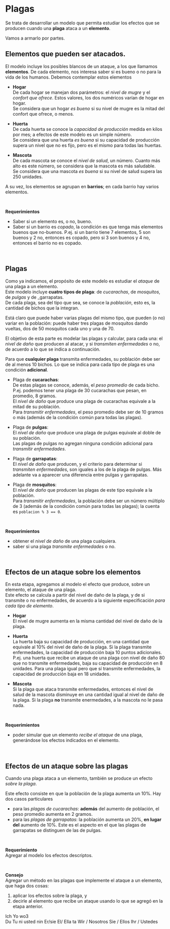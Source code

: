 # Plagas

Se trata de desarrollar un modelo que permita estudiar los efectos que se producen 
cuando una **plaga** ataca a un **elemento**.

Vamos a armarlo por partes.


## Elementos que pueden ser atacados.

El modelo incluye los posibles blancos de un ataque, a los que llamamos **elementos**. 
De cada elemento, nos interesa saber si es bueno o no para la vida de los humanos.
Debemos contemplar estos elementos

- **Hogar**  
	De cada hogar se manejan dos parámetros: el _nivel de mugre_ y el _confort que 
	ofrece_. Estos valores, los dos numéricos varían de hogar en hogar.  
	Se considera que un hogar _es bueno_ si su nivel de mugre es la mitad del confort 
	que ofrece, o menos. 
	
- **Huerta**  
	De cada huerta se conoce la _capacidad de producción_ medida en kilos por mes; 
	a efectos de este modelo es un simple número.  
	Se considera que una huerta _es buena_ si su capacidad de producción supera un 
	nivel que no es fijo, pero es el mismo para todas las huertas.
	
- **Mascota**    
	De cada mascota se conoce el _nivel de salud_, un número. Cuanto más alto es 
	este número, se considera que la mascota es más saludable.  
	Se considera que una mascota _es buena_ si su nivel de salud supera las 250 
	unidades.
	
A su vez, los elementos se agrupan en **barrios**; en cada barrio hay varios 
elementos.

<br>

**Requerimientos**  
- Saber si un elemento es, o no, bueno.
- Saber si un barrio es _copado_, la condición es que tenga más elementos buenos 
que no-buenos. P.ej. si un barrio tiene 7 elementos, 5 son buenos y 2 no, entonces 
es copado, pero si 3 son buenos y 4 no, entonces el barrio no es copado.

<br>

## Plagas
Como ya indicamos, el propósito de este modelo es estudiar el _ataque_ de una plaga 
a un elemento.  
Este modelo incluye **cuatro tipos de plaga**: de _cucarachas_, de _mosquitos_, 
de _pulgas_ y de _garrapatas.  
De cada plaga, sea del tipo que sea, se conoce la _población_, esto es, la cantidad 
de bichos que la integran.

Está claro que puede haber varias plagas del mismo tipo, que pueden (o no) variar en 
la población: puede haber tres plagas de mosquitos dando vueltas, dos de 50 mosquitos 
cada uno y una de 70.

El objetivo de esta parte es modelar las plagas y calcular, para cada una: el _nivel 
de daño_ que producen al atacar, y si _transmiten enfermedades_ o no, de acuerdo a lo 
que se indica a continuación.

Para que **cualquier plaga** transmita enfermedades, su población debe ser de al 
menos 10 bichos. Lo que se indica para cada tipo de plaga es una condición 
**adicional**.

- Plaga de **cucarachas**:  
	De estas plagas se conoce, además, el _peso promedio_ de cada bicho. P.ej. 
	podemos tener una plaga de 30 cucarachas que pesan, en promedio, 8 gramos.  
	El _nivel de daño_ que produce una plaga de cucarachas equivale a la mitad de 
	su población.  
	Para _transmitir enfermedades_, el peso promedio debe ser de 10 gramos o 
	más (además de la condición común para todas las plagas).  
	
- Plaga de **pulgas**:  
	El _nivel de daño_ que produce una plaga de pulgas equivale al doble de su 
	población.   
	Las plagas de pulgas no agregan ninguna condición adicional para _transmitir 
	enfermedades_.  
	
- Plaga de **garrapatas**:  
	El _nivel de daño_ que producen, y el criterio para determinar si _transmiten 
	enfermedades_, son iguales a los de la plaga de pulgas. Más adelante va a 
	aparecer una diferencia entre pulgas y garrapatas. 

- Plaga de **mosquitos**:  
	El _nivel de daño_ que producen las plagas de este tipo equivale a la 
	población.  
	Para _transmitir enfermedades_, la población debe ser un número múltiplo 
	de 3 (además de la condición común para todas las plagas); la cuenta es 
	`poblacion % 3 == 0`.
	
<br>

**Requerimientos**  
- obtener el _nivel de daño_ de una plaga cualquiera.
- saber si una plaga _transmite enfermedades_ o no.

<br>

## Efectos de un ataque sobre los elementos
En esta etapa, agregamos al modelo el efecto que produce, sobre un elemento, el 
ataque de una plaga.  
Este efecto se calcula a partir del nivel de daño de la plaga, y de si transmite o 
no enfermedades, de acuerdo a la siguiente especificación _para cada tipo de elemento_.

- **Hogar**  
	El nivel de mugre aumenta en la misma cantidad del nivel de daño de la plaga.
	 
- **Huerta**  
	La huerta baja su capacidad de producción, en una cantidad que equivale al 10% 
	del nivel de daño de la plaga.
	Si la plaga transmite enfermedades, la capacidad de producción baja 10 puntos 
	adicionales.  
	P.ej. una huerta que recibe un ataque de una plaga con nivel de daño 80 que no 
	transmite enfermedades, baja su capacidad de producción en 8 unidades. Para una 
	plaga igual pero que sí transmite enfermedades, la capacidad de producción baja 
	en 18 unidades.
	
- **Mascota**    
	Si la plaga que ataca transmite enfermedades, entonces el nivel de salud de la 
	mascota disminuye en una cantidad igual al nivel de daño de la plaga. Si la 
	plaga **no** transmite enermedades, a la mascota no le pasa nada.
	

<br>

**Requerimientos**  
- poder simular que un elemento _recibe el ataque_ de una plaga, generándose los 
efectos indicados en el elemento.

<br>

## Efectos de un ataque sobre las plagas

Cuando una plaga ataca a un elemento, también se produce un efecto _sobre la plaga_.

Este efecto consiste en que la población de la plaga aumenta un 10%.
Hay dos casos particulares
- para las _plagas de cucarachas_: **además** del aumento de población, el peso 
promedio aumenta en 2 gramos.
- para las _plagas de garrapatas_: la población aumenta un 20%, **en lugar del** 
aumento de 10%. Este es el aspecto en el que las plagas de garrapatas se distinguen 
de las de pulgas.

<br>

**Requerimiento**  
Agregar al modelo los efectos descriptos.


<br>

**Consejo**  
Agregar un método en las plagas que implemente el ataque a un elemento, que haga 
dos cosas: 
1. aplicar los efectos sobre la plaga, y 
2. decirle al elemento que recibe un ataque usando lo que se agregó en la etapa 
anterior.




Ich      Yo		wo3				
Du       Tu		ni		usted nin
Er/sie El/ Ella ta
Wir /  Nosotros 
Sie /   Ellos
Ihr /  Ustedes
